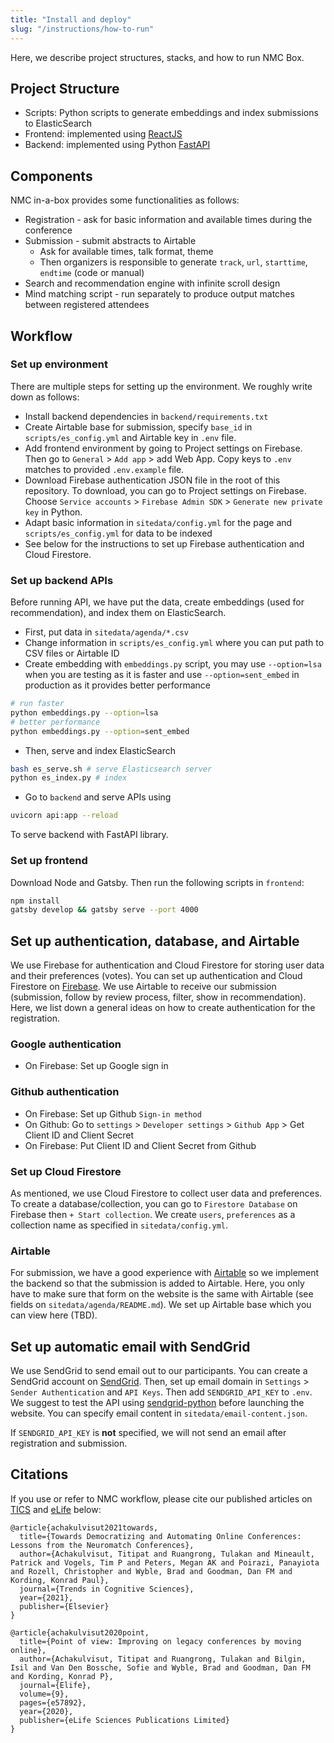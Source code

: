 ```yaml
---
title: "Install and deploy"
slug: "/instructions/how-to-run"
---
```


Here, we describe project structures, stacks, and how to run NMC Box.

## Project Structure

- Scripts: Python scripts to generate embeddings and index submissions to ElasticSearch
- Frontend: implemented using [ReactJS](https://reactjs.org/)
- Backend: implemented using Python [FastAPI](https://fastapi.tiangolo.com/)

## Components

NMC in-a-box provides some functionalities as follows:

- Registration - ask for basic information and available times during the conference
- Submission - submit abstracts to Airtable
  - Ask for available times, talk format, theme
  - Then organizers is responsible to generate `track`, `url`, `starttime`, `endtime` (code or manual)
- Search and recommendation engine with infinite scroll design
- Mind matching script - run separately to produce output matches between registered attendees

## Workflow

### Set up environment

There are multiple steps for setting up the environment. We roughly write down as follows:

- Install backend dependencies in `backend/requirements.txt`
- Create Airtable base for submission, specify `base_id` in `scripts/es_config.yml`
  and Airtable key in `.env` file.
- Add frontend environment by going to Project settings on Firebase.
  Then go to `General` > `Add app` > add Web App.
  Copy keys to `.env` matches to provided `.env.example` file.
- Download Firebase authentication JSON file in the root of this repository. To download,
  you can go to Project settings on Firebase. Choose `Service accounts` >
  `Firebase Admin SDK` > `Generate new private key` in Python.
- Adapt basic information in `sitedata/config.yml` for the page and `scripts/es_config.yml`
  for data to be indexed
- See below for the instructions to set up Firebase authentication and Cloud Firestore.

### Set up backend APIs

Before running API, we have put the data, create embeddings (used for recommendation),
and index them on ElasticSearch.

- First, put data in `sitedata/agenda/*.csv`
- Change information in `scripts/es_config.yml` where you can put path to CSV files or Airtable ID
- Create embedding with `embeddings.py` script, you may use `--option=lsa` when you are testing as it is faster and use `--option=sent_embed` in production as it provides better performance

```sh
# run faster
python embeddings.py --option=lsa
# better performance
python embeddings.py --option=sent_embed
```

- Then, serve and index ElasticSearch

```sh
bash es_serve.sh # serve Elasticsearch server
python es_index.py # index
```

- Go to `backend` and serve APIs using

```sh
uvicorn api:app --reload
```

To serve backend with FastAPI library.

### Set up frontend

Download Node and Gatsby. Then run the following scripts in `frontend`:

```sh
npm install
gatsby develop && gatsby serve --port 4000
```

## Set up authentication, database, and Airtable

We use Firebase for authentication and Cloud Firestore for storing user data and their preferences (votes).
You can set up authentication and Cloud Firestore on [Firebase](https://firebase.google.com/).
We use Airtable to receive our submission (submission, follow by review process, filter, show in recommendation).
Here, we list down a general ideas on how to create authentication for the registration.

### Google authentication

- On Firebase: Set up Google sign in

### Github authentication

- On Firebase: Set up Github `Sign-in method`
- On Github: Go to `settings` > `Developer settings` > `Github App` > Get Client ID and Client Secret
- On Firebase: Put Client ID and Client Secret from Github

### Set up Cloud Firestore

As mentioned, we use Cloud Firestore to collect user data and preferences.
To create a database/collection, you can go to `Firestore Database` on Firebase then `+ Start collection`.
We create `users`, `preferences` as a collection name as specified in `sitedata/config.yml`.

### Airtable

For submission, we have a good experience with [Airtable](https://airtable.com/) so we implement
the backend so that the submission is added to Airtable. Here, you only have to make sure that
form on the website is the same with Airtable (see fields on `sitedata/agenda/README.md`).
We set up Airtable base which you can view here (TBD).

## Set up automatic email with SendGrid

We use SendGrid to send email out to our participants. You can create a SendGrid account on
[SendGrid](https://sendgrid.com/). Then, set up email domain in `Settings` > `Sender Authentication`
and `API Keys`. Then add `SENDGRID_API_KEY` to `.env`. We suggest to test the API using
[sendgrid-python](https://github.com/sendgrid/sendgrid-python) before launching the website.
You can specify email content in `sitedata/email-content.json`.

If `SENDGRID_API_KEY` is **not** specified, we will not send an email
after registration and submission.

## Citations

If you use or refer to NMC workflow, please cite our published articles on
[TICS](https://www.sciencedirect.com/science/article/pii/S1364661321000097) and
[eLife](https://elifesciences.org/articles/57892) below:

```
@article{achakulvisut2021towards,
  title={Towards Democratizing and Automating Online Conferences: Lessons from the Neuromatch Conferences},
  author={Achakulvisut, Titipat and Ruangrong, Tulakan and Mineault, Patrick and Vogels, Tim P and Peters, Megan AK and Poirazi, Panayiota and Rozell, Christopher and Wyble, Brad and Goodman, Dan FM and Kording, Konrad Paul},
  journal={Trends in Cognitive Sciences},
  year={2021},
  publisher={Elsevier}
}
```

```
@article{achakulvisut2020point,
  title={Point of view: Improving on legacy conferences by moving online},
  author={Achakulvisut, Titipat and Ruangrong, Tulakan and Bilgin, Isil and Van Den Bossche, Sofie and Wyble, Brad and Goodman, Dan FM and Kording, Konrad P},
  journal={Elife},
  volume={9},
  pages={e57892},
  year={2020},
  publisher={eLife Sciences Publications Limited}
}
```

